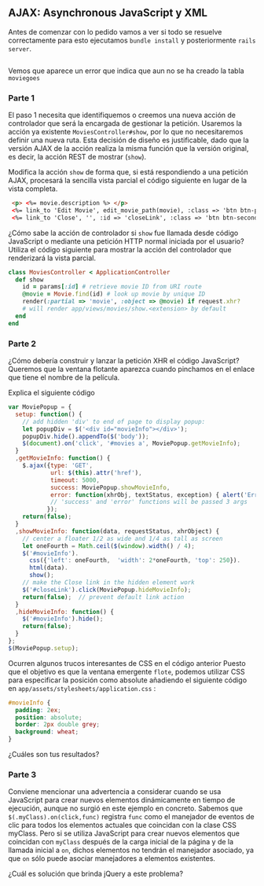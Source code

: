## AJAX: Asynchronous JavaScript y XML

Antes de comenzar con lo pedido vamos a ver si todo se resuelve correctamente para esto ejecutamos `bundle install` y posteriormente `rails server`.

![]()

Vemos que aparece un error que indica que aun no se ha creado la tabla `moviegoes`

### Parte 1

El paso 1 necesita que identifiquemos o creemos una nueva acción de controlador que será la encargada de gestionar la petición. Usaremos la acción ya existente `MoviesController#show`, por lo que no necesitaremos definir una nueva ruta. Esta decisión de diseño es justificable, dado que la versión AJAX de la acción realiza la misma función que la versión original, es decir, la acción REST de mostrar (`show`). 

Modifica la acción `show` de forma que, si está respondiendo a una petición AJAX, procesará la sencilla vista parcial el código siguiente en lugar de la vista completa.

```html
 <p> <%= movie.description %> </p>
 <%= link_to 'Edit Movie', edit_movie_path(movie), :class => 'btn btn-primary' %>
 <%= link_to 'Close', '', :id => 'closeLink', :class => 'btn btn-secondary' %>
```
¿Cómo sabe la acción de controlador si `show` fue llamada desde código JavaScript o mediante una petición HTTP normal iniciada por el usuario? Utiliza el código siguiente  para mostrar la acción del controlador que renderizará la vista parcial. 

```ruby
class MoviesController < ApplicationController
  def show
    id = params[:id] # retrieve movie ID from URI route
    @movie = Movie.find(id) # look up movie by unique ID
    render(:partial => 'movie', :object => @movie) if request.xhr?
    # will render app/views/movies/show.<extension> by default
  end
end
```
### Parte 2

 ¿Cómo debería construir y lanzar la petición XHR el código JavaScript? Queremos que la ventana flotante aparezca cuando pinchamos en el enlace que tiene el nombre de la película.

Explica el siguiente código

```javascript
var MoviePopup = {
  setup: function() {
    // add hidden 'div' to end of page to display popup:
    let popupDiv = $('<div id="movieInfo"></div>');
    popupDiv.hide().appendTo($('body'));
    $(document).on('click', '#movies a', MoviePopup.getMovieInfo);
  }
  ,getMovieInfo: function() {
    $.ajax({type: 'GET',
            url: $(this).attr('href'),
            timeout: 5000,
            success: MoviePopup.showMovieInfo,
            error: function(xhrObj, textStatus, exception) { alert('Error!'); }
            // 'success' and 'error' functions will be passed 3 args
           });
    return(false);
  }
  ,showMovieInfo: function(data, requestStatus, xhrObject) {
    // center a floater 1/2 as wide and 1/4 as tall as screen
    let oneFourth = Math.ceil($(window).width() / 4);
    $('#movieInfo').
      css({'left': oneFourth,  'width': 2*oneFourth, 'top': 250}).
      html(data).
      show();
    // make the Close link in the hidden element work
    $('#closeLink').click(MoviePopup.hideMovieInfo);
    return(false);  // prevent default link action
  }
  ,hideMovieInfo: function() {
    $('#movieInfo').hide();
    return(false);
  }
};
$(MoviePopup.setup);
```

Ocurren algunos trucos interesantes de CSS en el código anterior Puesto que el objetivo es que la ventana emergente `flote`, podemos utilizar CSS para especificar la posición como absolute añadiendo el siguiente código en `app/assets/stylesheets/application.css` :

```css
#movieInfo {
  padding: 2ex;
  position: absolute;
  border: 2px double grey;
  background: wheat;
}
```

¿Cuáles son tus resultados?

### Parte 3

Conviene mencionar una advertencia a considerar cuando se usa JavaScript para crear nuevos elementos dinámicamente en tiempo de ejecución, aunque no surgió en este ejemplo en concreto. Sabemos que `$(.myClass).on(click,func)` registra `func` como el manejador de eventos de clic para todos los elementos actuales que coincidan con la clase CSS myClass. Pero si se utiliza JavaScript para crear nuevos elementos que coincidan con `myClass` después de la carga inicial de la página y de la llamada inicial a `on`, dichos elementos no tendrán el manejador asociado, ya que `on` sólo puede asociar manejadores a elementos existentes. 

¿Cuál es solución que brinda jQuery  a este problema? 
